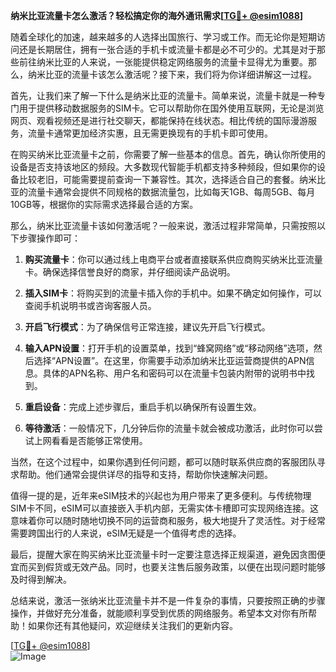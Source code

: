 **纳米比亚流量卡怎么激活？轻松搞定你的海外通讯需求[[TG💪+ @esim1088](https://t.me/s/esim1088)]**

随着全球化的加速，越来越多的人选择出国旅行、学习或工作。而无论你是短期访问还是长期居住，拥有一张合适的手机卡或流量卡都是必不可少的。尤其是对于那些前往纳米比亚的人来说，一张能提供稳定网络服务的流量卡显得尤为重要。那么，纳米比亚的流量卡该怎么激活呢？接下来，我们将为你详细讲解这一过程。

首先，让我们来了解一下什么是纳米比亚的流量卡。简单来说，流量卡就是一种专门用于提供移动数据服务的SIM卡。它可以帮助你在国外使用互联网，无论是浏览网页、观看视频还是进行社交聊天，都能保持在线状态。相比传统的国际漫游服务，流量卡通常更加经济实惠，且无需更换现有的手机卡即可使用。

在购买纳米比亚流量卡之前，你需要了解一些基本的信息。首先，确认你所使用的设备是否支持该地区的频段。大多数现代智能手机都支持多种频段，但如果你的设备比较老旧，可能需要提前查询一下兼容性。其次，选择适合自己的套餐。纳米比亚的流量卡通常会提供不同规格的数据流量包，比如每天1GB、每周5GB、每月10GB等，根据你的实际需求选择最合适的方案。

那么，纳米比亚流量卡该如何激活呢？一般来说，激活过程非常简单，只需按照以下步骤操作即可：

1. **购买流量卡**：你可以通过线上电商平台或者直接联系供应商购买纳米比亚流量卡。确保选择信誉良好的商家，并仔细阅读产品说明。

2. **插入SIM卡**：将购买到的流量卡插入你的手机中。如果不确定如何操作，可以查阅手机说明书或咨询客服人员。

3. **开启飞行模式**：为了确保信号正常连接，建议先开启飞行模式。

4. **输入APN设置**：打开手机的设置菜单，找到“蜂窝网络”或“移动网络”选项，然后选择“APN设置”。在这里，你需要手动添加纳米比亚运营商提供的APN信息。具体的APN名称、用户名和密码可以在流量卡包装内附带的说明书中找到。

5. **重启设备**：完成上述步骤后，重启手机以确保所有设置生效。

6. **等待激活**：一般情况下，几分钟后你的流量卡就会被成功激活，此时你可以尝试上网看看是否能够正常使用。

当然，在这个过程中，如果你遇到任何问题，都可以随时联系供应商的客服团队寻求帮助。他们通常会提供详尽的指导和支持，帮助你快速解决问题。

值得一提的是，近年来eSIM技术的兴起也为用户带来了更多便利。与传统物理SIM卡不同，eSIM可以直接嵌入手机内部，无需实体卡槽即可实现网络连接。这意味着你可以随时随地切换不同的运营商和服务，极大地提升了灵活性。对于经常需要跨国出行的人来说，eSIM无疑是一个值得考虑的选择。

最后，提醒大家在购买纳米比亚流量卡时一定要注意选择正规渠道，避免因贪图便宜而买到假货或无效产品。同时，也要关注售后服务政策，以便在出现问题时能够及时得到解决。

总结来说，激活一张纳米比亚流量卡并不是一件复杂的事情，只要按照正确的步骤操作，并做好充分准备，就能顺利享受到优质的网络服务。希望本文对你有所帮助！如果你还有其他疑问，欢迎继续关注我们的更新内容。

[[TG💪+ @esim1088](https://t.me/s/esim1088)]  
![Image](https://i.postimg.cc/4NQfJmqS/Snipaste-2025-05-13-00-14-12.png)